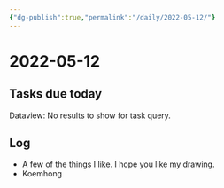 ```yaml
---
{"dg-publish":true,"permalink":"/daily/2022-05-12/"}
---
```


# 2022-05-12

## Tasks due today

<div><div class="dataview dataview-error-box"><p class="dataview dataview-error-message">Dataview: No results to show for task query.</p></div></div>

## Log
- A few of the things I like. I hope you like my drawing.
- Koemhong